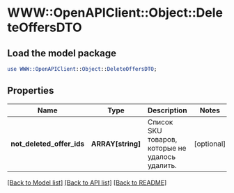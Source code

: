 # WWW::OpenAPIClient::Object::DeleteOffersDTO

## Load the model package
```perl
use WWW::OpenAPIClient::Object::DeleteOffersDTO;
```

## Properties
Name | Type | Description | Notes
------------ | ------------- | ------------- | -------------
**not_deleted_offer_ids** | **ARRAY[string]** | Список SKU товаров, которые не удалось удалить. | [optional] 

[[Back to Model list]](../README.md#documentation-for-models) [[Back to API list]](../README.md#documentation-for-api-endpoints) [[Back to README]](../README.md)



